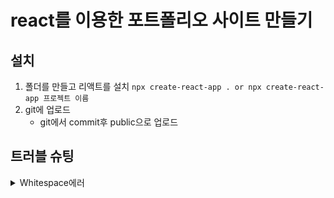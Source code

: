 # react를 이용한 포트폴리오 사이트 만들기

## 설치
1. 폴더를 만들고 리액트를 설치 `npx create-react-app . or npx create-react-app 프로젝트 이름`
2. git에 업로드
    - git에서 commit후 public으로 업로드

## 트러블 슈팅
<details>
<summary>Whitespace에러</summary>
[Git Bash] warning: in the working copy of '.gitignore', LF will be replaced by CRLF the next time Git touches it  
  
  
[원인]  
보통 맥 / 리눅스를 쓰는 개발자와 윈도우 쓰는 개발자가 Git으로 협업할 때 발생하는 Whitespace 에러라고 한다.  

유닉스 시스템에서는 한 줄의 끝이 LF(Line Feed)로 이루어지는 반면,
윈도우에서는 줄 하나가 CR(Carriage Return)와 LF(Line Feed), 즉 CRLF로 이루어지는데
Git이 이 둘 중 어느 쪽을 선택할지 혼란이 온 것이다.  

[해결방법]  
Git의 core.autocrlf 라는 기능을 켜서 이를 자동 변환 해주도록 하면 된다.  

`git config --global core.autocrlf true` // 시스템 전체에 적용  

`git config core.autocrlf true` // 해당 프로젝트에만 적용  

이렇게 하게되면 개발자가 git에 코드를 추가했을 때는 CRLF를 LF로 변환해주고,
git의 코드를 개발자가 조회할 때는 LF를 CRLF로 변환해준다고 한다.  

혹은, 이런 변환기능을 사용하지 않고 에러 메세지를 끄고 작업하고 싶다면  

`git config --global core.safecrlf false`  

이렇게 하여 해당 경고 메세지 기능을 꺼주면 된다.
</details>